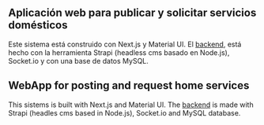 ## Aplicación web para publicar y solicitar servicios domésticos
Este sistema está construido con Next.js y Material UI. El [backend](https://github.com/ruggiadufour/Servia-Backend), está hecho con la herramienta Strapi (headless cms basado en Node.js), Socket.io y con una base de datos MySQL.

## WebApp for posting and request home services
This sistems is built with Next.js and Material UI. The [backend](https://github.com/ruggiadufour/Servia-Backend) is made with Strapi (headles cms based in Node.js), Socket.io and MySQL database.
